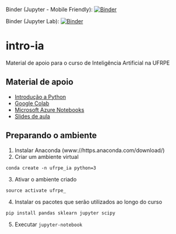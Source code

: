 Binder (Jupyter - Mobile Friendly): [![Binder](https://mybinder.org/badge_logo.svg)](https://mybinder.org/v2/gh/ufrpe-ensino/ia-aulas/master)

Binder (Jupyter Lab): [![Binder](https://mybinder.org/badge_logo.svg)](https://mybinder.org/v2/gh/ufrpe-ensino/ia-aulas/master?urlpath=lab/)

# intro-ia
Material de apoio para o curso de Inteligência Artificial na UFRPE

## Material de apoio
- [Introdução a Python](https://github.com/ufrpe-aulas/ic-aulas)
- [Google Colab](https://colab.research.google.com/)
- [Microsoft Azure Notebooks](https://notebooks.azure.com/)
- [Slides de aula](https://drive.google.com/drive/folders/1Ll16D6uKZT52RgDHMqWr7bjVulj8jreR?usp=sharing)

## Preparando o ambiente

1. Instalar Anaconda (www://https.anaconda.com/download/)
2. Criar um ambiente virtual
```
conda create -n ufrpe_ia python=3
```
3. Ativar o ambiente criado
```
source activate ufrpe_
```
4. Instalar os pacotes que serão utilizados ao longo do curso
```
pip install pandas sklearn jupyter scipy
```
5. Executar  ```jupyter-notebook```
